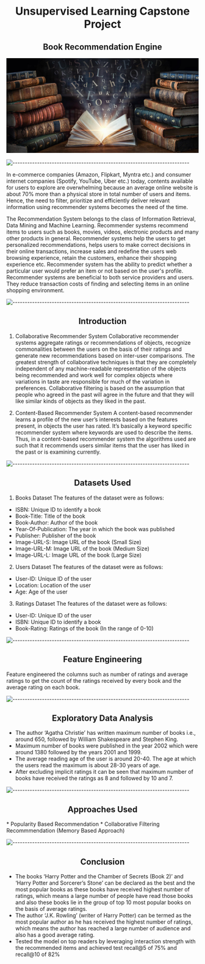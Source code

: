 <h1 align="center"> Unsupervised Learning Capstone Project </h1>

<h2 align="center"> Book Recommendation Engine </h2>

<p align="center"> 
  <img src="Image/book.jpg" alt="book.jpg">
</p>

![------------------------------------------------------------------------](https://raw.githubusercontent.com/andreasbm/readme/master/assets/lines/rainbow.png)

In e-commerce companies (Amazon, Flipkart, Myntra etc.) and consumer internet companies (Spotify, YouTube, Uber etc.) today, contents available for users to explore are overwhelming because an average online website is about 70% more than a physical store in total number of users and items. Hence, the need to filter, prioritize and efficiently deliver relevant information using recommender systems becomes the need of the time.

The Recommendation System belongs to the class of Information Retrieval, Data Mining and Machine Learning. Recommender systems recommend items to users such as books, movies, videos, electronic products and many other products in general. Recommender systems help the users to get personalized recommendations, helps users to make correct decisions in their online transactions, increase sales and redefine the users web browsing experience, retain the customers, enhance their shopping experience etc. Recommender system has the ability to predict whether a particular user would prefer an item or not based on the user's profile. Recommender systems are beneficial to both service providers and users. They reduce transaction costs of finding and selecting items in an online shopping environment.

![------------------------------------------------------------------------](https://raw.githubusercontent.com/andreasbm/readme/master/assets/lines/rainbow.png)

<h2 align="center"> Introduction </h2>

1. Collaborative Recommender System
Collaborative recommender systems aggregate ratings or recommendations of objects, recognize commonalities between the users on the basis of their ratings and generate new recommendations based on inter-user comparisons. The greatest strength of collaborative techniques is that they are completely independent of any machine-readable representation of the objects being recommended and work well for complex objects where variations in taste are responsible for much of the variation in preferences. Collaborative filtering is based on the assumption that people who agreed in the past will agree in the future and that they will like similar kinds of objects as they liked in the past.

2. Content-Based Recommender System
A content-based recommender learns a profile of the new user’s interests based on the features present, in objects the user has rated. It’s basically a keyword specific recommender system where keywords are used to describe the items. Thus, in a content-based recommender system the algorithms used are such that it recommends users similar items that the user has liked in the past or is examining currently.

![------------------------------------------------------------------------](https://raw.githubusercontent.com/andreasbm/readme/master/assets/lines/rainbow.png)

<h2 align="center"> Datasets Used </h2>

1. Books Dataset
The features of the dataset were as follows:
* ISBN: Unique ID to identify a book
* Book-Title: Title of the book
* Book-Author: Author of the book
* Year-Of-Publication: The year in which the book was published
* Publisher: Publisher of the book
* Image-URL-S: Image URL of the book (Small Size)
* Image-URL-M: Image URL of the book (Medium Size)
* Image-URL-L: Image URL of the book (Large Size)

2. Users Dataset
The features of the dataset were as follows:
* User-ID: Unique ID of the user
* Location: Location of the user
* Age: Age of the user

3. Ratings Dataset
The features of the dataset were as follows:
* User-ID: Unique ID of the user
* ISBN: Unique ID to identify a book
* Book-Rating: Ratings of the book (In the range of 0-10)

![------------------------------------------------------------------------](https://raw.githubusercontent.com/andreasbm/readme/master/assets/lines/rainbow.png)

<h2 align="center"> Feature Engineering </h2>

Feature engineered the columns such as number of ratings and average ratings to get the count of the ratings received by every book and the average rating on each book.

![------------------------------------------------------------------------](https://raw.githubusercontent.com/andreasbm/readme/master/assets/lines/rainbow.png)

<h2 align="center"> Exploratory Data Analysis </h2>

* The author ‘Agatha Christie’ has written maximum number of books i.e., around 650, followed by William Shakespeare and Stephen King.
* Maximum number of books were published in the year 2002 which were around 1380 followed by the years 2001 and 1999.
* The average reading age of the user is around 20-40. The age at which the users read the maximum is about 28-30 years of age.
* After excluding implicit ratings it can be seen that maximum number of books have received the ratings as 8 and followed by 10 and 7.

![------------------------------------------------------------------------](https://raw.githubusercontent.com/andreasbm/readme/master/assets/lines/rainbow.png)

<h2 align="center"> Approaches Used </h2>
* Popularity Based Recommendation
* Collaborative Filtering Recommmendation (Memory Based Approach)

![------------------------------------------------------------------------](https://raw.githubusercontent.com/andreasbm/readme/master/assets/lines/rainbow.png)

<h2 align="center"> Conclusion </h2>

* The books ‘Harry Potter and the Chamber of Secrets (Book 2)’ and ‘Harry Potter and Sorcerer’s Stone’ can be declared as the best and the most popular books as these books have received highest number of ratings, which means a large number of people have read those books and also these books lie in the group of top 10 most popular books on the basis of average ratings.
* The author ‘J.K. Rowling’ (writer of Harry Potter) can be termed as the most popular author as he has received the highest number of ratings, which means the author has reached a large number of audience and also has a good average rating.
* Tested the model on top readers by leveraging interaction strength with the recommended items and achieved test recall@5 of 75% and recall@10 of 82%

